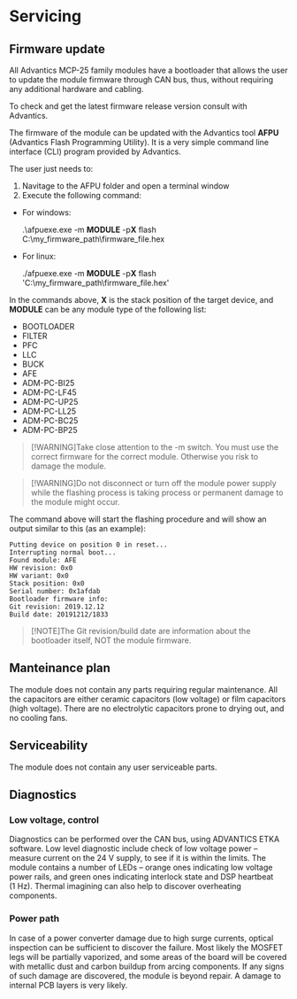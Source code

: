 # Servicing

## Firmware update
All Advantics MCP-25 family modules have a bootloader that allows the user to update the module firmware through CAN bus, thus, without requiring any additional hardware and cabling.

To check and get the latest firmware release version consult with Advantics.

The firmware of the module can be updated with the Advantics tool **AFPU** (Advantics Flash Programming Utility). It is a very simple command line interface (CLI) program provided by Advantics.

The user just needs to:

1. Navitage to the AFPU folder and open a terminal window
2. Execute the following command:

- For windows:

    .\afpuexe.exe -m **MODULE** -p**X** flash C:\my_firmware_path\firmware_file.hex

- For linux:

    ./afpuexe.exe -m **MODULE** -p**X** flash 'C:\my_firmware_path\firmware_file.hex'

In the commands above, **X** is the stack position of the target device, and **MODULE** can be any module type of the following list:
- BOOTLOADER
- FILTER
- PFC
- LLC
- BUCK
- AFE
- ADM-PC-BI25
- ADM-PC-LF45
- ADM-PC-UP25
- ADM-PC-LL25
- ADM-PC-BC25
- ADM-PC-BP25

>[!WARNING]Take close attention to the -m switch. You must use the correct firmware for the correct module. Otherwise you risk to damage the module.

>[!WARNING]Do not disconnect or turn off the module power supply while the flashing process is taking process or permanent damage to the module might occur.

The command above will start the flashing procedure and will show an output similar to this (as an example):

    Putting device on position 0 in reset...
    Interrupting normal boot...
    Found module: AFE
    HW revision: 0x0
    HW variant: 0x0
    Stack position: 0x0
    Serial number: 0x1afdab
    Bootloader firmware info:
    Git revision: 2019.12.12
    Build date: 20191212/1833

>[!NOTE]The Git revision/build date are information about the bootloader itself, NOT the module firmware.

## Manteinance plan

The module does not contain any parts requiring regular maintenance. All the capacitors are either ceramic capacitors (low voltage) or film capacitors (high voltage). There are no electrolytic capacitors prone to drying out, and no cooling fans.

## Serviceability

The module does not contain any user serviceable parts.

## Diagnostics

### Low voltage, control

Diagnostics can be performed over the CAN bus, using ADVANTICS ETKA software. Low level diagnostic include check of low voltage power – measure current on the 24 V supply, to see if it is within the limits. The module contains a number of LEDs – orange ones indicating low voltage power rails, and green ones indicating interlock state and DSP heartbeat (1 Hz). Thermal imagining can also help to discover overheating components.

### Power path

In case of a power converter damage due to high surge currents, optical inspection can be sufficient to discover the failure. Most likely the MOSFET legs will be partially vaporized, and some areas of the board will be covered with metallic dust and carbon buildup from arcing components. If any signs of such damage are discovered, the module is beyond repair. A damage to internal PCB layers is very likely.